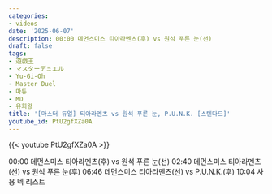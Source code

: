 ```yaml
---
categories:
- videos
date: '2025-06-07'
description: 00:00 데먼스미스 티아라멘츠(후) vs 원석 푸른 눈(선)
draft: false
tags:
- 遊戯王
- マスターデュエル
- Yu-Gi-Oh
- Master Duel
- 마듀
- MD
- 유희왕
title: '[마스터 듀얼] 티아라멘츠 vs 원석 푸른 눈, P.U.N.K. [스텐다드]'
youtube_id: PtU2gfXZa0A
---
```



{{< youtube PtU2gfXZa0A >}}

00:00 데먼스미스 티아라멘츠(후) vs 원석 푸른 눈(선)
02:40 데먼스미스 티아라멘츠(선) vs 원석 푸른 눈(후)
06:46 데먼스미스 티아라멘츠(선) vs P.U.N.K.(후)
10:04 사용 덱 리스트
